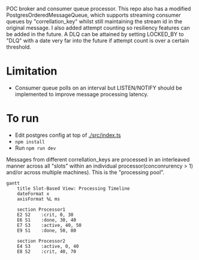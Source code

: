 POC broker and consumer queue processor.  This repo also has a modified PostgresOrderedMessageQueue, which supports streaming consumer queues by "correllation_key" whilst still maintaining the stream id in the original message.  I also added attempt counting so resiliency features can be added in the future.  A DLQ can be attained by setting LOCKED_BY to "DLQ" with a date very far into the future if attempt count is over a certain threshold.

# Limitation
* Consumer queue polls on an interval but LISTEN/NOTIFY should be implemented to improve message processing latency.

# To run
- Edit postgres config at top of [./src/index.ts](https://github.com/TomKaltz/ConsumerQueueExp/blob/main/src/index.ts)
- ```npm install```
- Run ```npm run dev```

Messages from different correllation_keys are processed in an interleaved manner across all "slots" within an individual processor(conconrurency > 1) and/or across multiple machines).  This is the "processing pool".
```mermaid
gantt
    title Slot-Based View: Processing Timeline
    dateFormat x
    axisFormat %L ms
    
    section Processor1
    E2 S2    :crit, 0, 30
    E6 S1    :done, 30, 40
    E7 S3    :active, 40, 50
    E9 S1    :done, 50, 80
    
    section Processor2
    E4 S3    :active, 0, 40
    E8 S2    :crit, 40, 70
```
